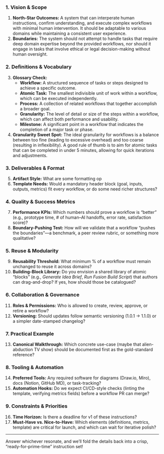 
### 1. Vision & Scope

1. **North-Star Outcomes:** A system that can interperate human instructions, confirm understanding, and execute complex workflows with minimal human intervention. It should be adaptable to various domains while maintaining a consistent user experience.
2. **Boundaries:** The system should not attempt to handle tasks that require deep domain expertise beyond the provided workflows, nor should it engage in tasks that involve ethical or legal decision-making without human oversight.

### 2. Definitions & Vocabulary

3. **Glossary Check:**
    - **Workflow:** A structured sequence of tasks or steps designed to achieve a specific outcome.
    - **Atomic Task:** The smallest indivisible unit of work within a workflow, which can be executed independently.
    - **Process:** A collection of related workflows that together accomplish a broader goal.
    - **Granularity:** The level of detail or size of the steps within a workflow, which can affect both performance and usability.
    - **Milestone:** A significant point in a workflow that indicates the completion of a major task or phase.
4. **Granularity Sweet Spot:** The ideal granularity for workflows is a balance between too fine (leading to excessive overhead) and too coarse (resulting in inflexibility). A good rule of thumb is to aim for atomic tasks that can be completed in under 5 minutes, allowing for quick iterations and adjustments.

### 3. Deliverables & Format

5. **Artifact Style:** What are some formatting op
6. **Template Needs:** Would a mandatory header block (goal, inputs, outputs, metrics) fit every workflow, or do some need richer structures?

### 4. Quality & Success Metrics

7. **Performance KPIs:** Which numbers should prove a workflow is “better” (e.g., prototype time, # of human–AI handoffs, error rate, satisfaction score)?
8. **Boundary-Pushing Test:** How will we validate that a workflow “pushes the boundaries”—a benchmark, a peer review rubric, or something more qualitative?

### 5. Reuse & Modularity

9. **Reusability Threshold:** What minimum % of a workflow must remain unchanged to reuse it across domains?
10. **Building-Block Library:** Do you envision a shared library of atomic “blocks” (e.g., *Generate Idea Brief*, *Run Fusion Build Script*) that authors can drag-and-drop? If yes, how should those be catalogued?

### 6. Collaboration & Governance

11. **Roles & Permissions:** Who is allowed to create, review, approve, or retire a workflow?
12. **Versioning:** Should updates follow semantic versioning (1.0.1 → 1.1.0) or a simpler date-stamped changelog?

### 7. Practical Example

13. **Canonical Walkthrough:** Which concrete use-case (maybe that alien-abduction TV show) should be documented first as the gold-standard reference?

### 8. Tooling & Automation

14. **Preferred Tools:** Any required software for diagrams (Draw\.io, Miro), docs (Notion, GitHub MD), or task-tracking?
15. **Automation Hooks:** Do we expect CI/CD-style checks (linting the template, verifying metrics fields) before a workflow PR can merge?

### 9. Constraints & Priorities

16. **Time Horizon:** Is there a deadline for v1 of these instructions?
17. **Must-Have vs. Nice-to-Have:** Which elements (definitions, metrics, template) are critical for launch, and which can wait for iterative polish?

---

Answer whichever resonate, and we’ll fold the details back into a crisp, “ready-for-prime-time” instruction set!

